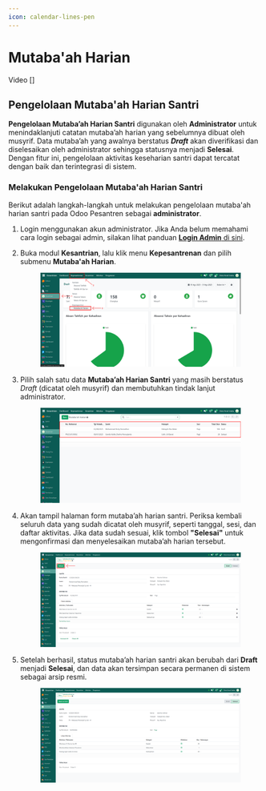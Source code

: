 ```yaml
---
icon: calendar-lines-pen
---
```


# Mutaba'ah Harian

Video \[]

## Pengelolaan Mutaba'ah Harian Santri

**Pengelolaan Mutaba’ah Harian Santri** digunakan oleh **Administrator** untuk menindaklanjuti catatan mutaba’ah harian yang sebelumnya dibuat oleh musyrif. Data mutaba’ah yang awalnya berstatus _**Draft**_ akan diverifikasi dan diselesaikan oleh administrator sehingga statusnya menjadi **Selesai**. Dengan fitur ini, pengelolaan aktivitas keseharian santri dapat tercatat dengan baik dan terintegrasi di sistem.

### Melakukan Pengelolaan Mutaba'ah Harian Santri

Berikut adalah langkah-langkah untuk melakukan pengelolaan mutaba'ah harian santri pada Odoo Pesantren sebagai **administrator**.

1. Login menggunakan akun administrator. Jika Anda belum memahami cara login sebagai admin, silakan lihat panduan [**Login Admin** di sini](../../../panduan-login/login-admin.md).
2.  Buka modul **Kesantrian**, lalu klik menu **Kepesantrenan** dan pilih submenu **Mutaba'ah Harian**.

    <figure><img src="../../../.gitbook/assets/images-572.png" alt=""><figcaption></figcaption></figure>


3.  Pilih salah satu data **Mutaba’ah Harian Santri** yang masih berstatus _Draft_ (dicatat oleh musyrif) dan membutuhkan tindak lanjut administrator.

    <figure><img src="../../../.gitbook/assets/images-573.png" alt=""><figcaption></figcaption></figure>


4.  Akan tampil halaman form mutaba’ah harian santri. Periksa kembali seluruh data yang sudah dicatat oleh musyrif, seperti tanggal, sesi, dan daftar aktivitas. Jika data sudah sesuai, klik tombol **"Selesai"** untuk mengonfirmasi dan menyelesaikan mutaba’ah harian tersebut.

    <figure><img src="../../../.gitbook/assets/images-574.png" alt=""><figcaption></figcaption></figure>


5.  Setelah berhasil, status mutaba’ah harian santri akan berubah dari **Draft** menjadi **Selesai**, dan data akan tersimpan secara permanen di sistem sebagai arsip resmi.

    <figure><img src="../../../.gitbook/assets/images-575.png" alt=""><figcaption></figcaption></figure>
